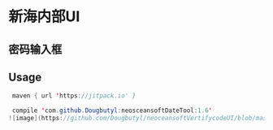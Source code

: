 # 新海内部UI
## 密码输入框
## Usage

``` Java
 maven { url 'https://jitpack.io' }
 ```
``` Java
 compile 'com.github.Dougbutyl:neosceansoftDateTool:1.6'
![image](https://github.com/Dougbutyl/neoceansoftVertifycodeUI/blob/master/screenshots/device-2019-05-29-140949.png)

 
